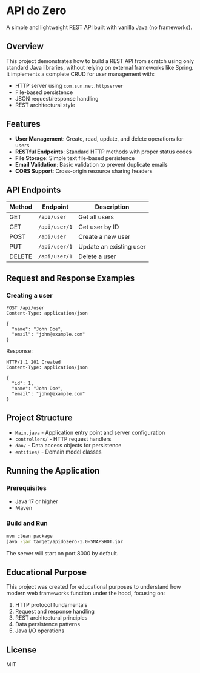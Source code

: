 # API do Zero

A simple and lightweight REST API built with vanilla Java (no frameworks).

## Overview

This project demonstrates how to build a REST API from scratch using only standard Java libraries, without relying on external frameworks like Spring. It implements a complete CRUD for user management with:

- HTTP server using `com.sun.net.httpserver`
- File-based persistence
- JSON request/response handling
- REST architectural style

## Features

- **User Management**: Create, read, update, and delete operations for users
- **RESTful Endpoints**: Standard HTTP methods with proper status codes
- **File Storage**: Simple text file-based persistence
- **Email Validation**: Basic validation to prevent duplicate emails
- **CORS Support**: Cross-origin resource sharing headers

## API Endpoints

| Method | Endpoint      | Description             |
|--------|---------------|-------------------------|
| GET    | `/api/user`   | Get all users           |
| GET    | `/api/user/1` | Get user by ID          |
| POST   | `/api/user`   | Create a new user       |
| PUT    | `/api/user/1` | Update an existing user |
| DELETE | `/api/user/1` | Delete a user           |

## Request and Response Examples

### Creating a user

```
POST /api/user
Content-Type: application/json

{
  "name": "John Doe",
  "email": "john@example.com"
}
```

Response:
```
HTTP/1.1 201 Created
Content-Type: application/json

{
  "id": 1,
  "name": "John Doe",
  "email": "john@example.com"
}
```

## Project Structure

- `Main.java` - Application entry point and server configuration
- `controllers/` - HTTP request handlers
- `dao/` - Data access objects for persistence
- `entities/` - Domain model classes

## Running the Application

### Prerequisites
- Java 17 or higher
- Maven

### Build and Run
```bash
mvn clean package
java -jar target/apidozero-1.0-SNAPSHOT.jar
```

The server will start on port 8000 by default.

## Educational Purpose

This project was created for educational purposes to understand how modern web frameworks function under the hood, focusing on:

1. HTTP protocol fundamentals
2. Request and response handling
3. REST architectural principles
4. Data persistence patterns
5. Java I/O operations

## License

MIT